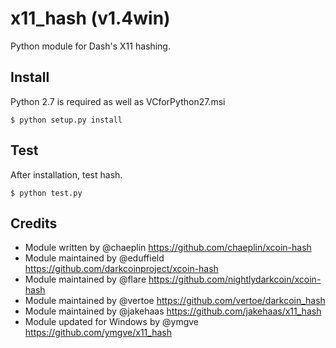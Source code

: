 x11_hash (v1.4win)
===========================

Python module for Dash's X11 hashing.


Install
-------

Python 2.7 is required as well as VCforPython27.msi

    $ python setup.py install


Test
-------

After installation, test hash.

    $ python test.py

Credits
-------

* Module written by @chaeplin https://github.com/chaeplin/xcoin-hash
* Module maintained by @eduffield https://github.com/darkcoinproject/xcoin-hash
* Module maintained by @flare https://github.com/nightlydarkcoin/xcoin-hash
* Module maintained by @vertoe https://github.com/vertoe/darkcoin_hash
* Module maintained by @jakehaas https://github.com/jakehaas/x11_hash
* Module updated for Windows by @ymgve https://github.com/ymgve/x11_hash
